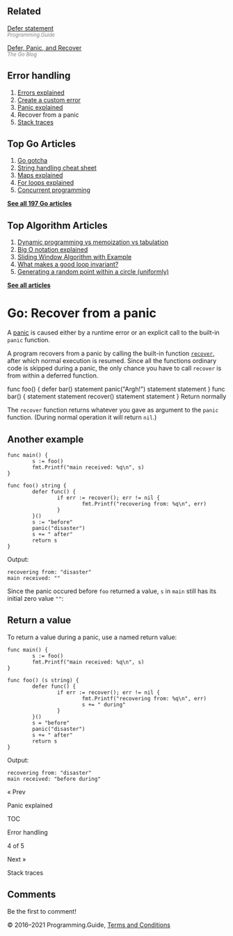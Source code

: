 <span class="underline"></span>

<span class="underline"></span>

## Related

[Defer statement](defer.html)  
<span style="color: grey; font-style: italic; font-size: smaller">Programming.Guide</span>

[Defer, Panic, and Recover](https://blog.golang.org/defer-panic-and-recover)  
<span style="color: grey; font-style: italic; font-size: smaller">The Go Blog</span>

## Error handling

1.  [Errors explained](errors-explained.html)
2.  [Create a custom error](create-error.html)
3.  [Panic explained](panic-explained.html)
4.  Recover from a panic
5.  [Stack traces](stack-trace.html)

## Top Go Articles

1.  [Go gotcha](go-gotcha.html)
2.  [String handling cheat sheet](string-functions-reference-cheat-sheet.html)
3.  [Maps explained](maps-explained.html)
4.  [For loops explained](for-loop.html)
5.  [Concurrent programming](go-concurrency-tutorial.html)

[**See all 197 Go articles**](index.html)

<span class="underline"></span>

## Top Algorithm Articles

1.  [Dynamic programming vs memoization vs tabulation](../dynamic-programming-vs-memoization-vs-tabulation.html)
2.  [Big O notation explained](../big-o-notation-explained.html)
3.  [Sliding Window Algorithm with Example](../sliding-window-example.html)
4.  [What makes a good loop invariant?](../what-makes-a-good-loop-invariant.html)
5.  [Generating a random point within a circle (uniformly)](../random-point-within-circle.html)

[**See all articles**](../index.html)

# Go: Recover from a panic

A [panic](panic-explained.html) is caused either by a runtime error or an explicit call to the built-in `panic` function.

A program recovers from a panic by calling the built-in function [`recover`](https://golang.org/ref/spec#Handling_panics), after which normal execution is resumed. Since all the functions ordinary code is skipped during a panic, the only chance you have to call `recover` is from within a deferred function.

func foo() { defer bar() statement panic("Argh!") statement statement } func bar() { statement statement recover() statement statement } Return normally

The `recover` function returns whatever you gave as argument to the `panic` function. (During normal operation it will return `nil`.)

## Another example

    func main() {
            s := foo()
            fmt.Printf("main received: %q\n", s)
    }

    func foo() string {
            defer func() {
                    if err := recover(); err != nil {
                            fmt.Printf("recovering from: %q\n", err)
                    }
            }()
            s := "before"
            panic("disaster")
            s += " after"
            return s
    }

Output:

    recovering from: "disaster"
    main received: ""

Since the panic occured before `foo` returned a value, `s` in `main` still has its initial zero value `""`:

## Return a value

To return a value during a panic, use a named return value:

    func main() {
            s := foo()
            fmt.Printf("main received: %q\n", s)
    }

    func foo() (s string) {
            defer func() {
                    if err := recover(); err != nil {
                            fmt.Printf("recovering from: %q\n", err)
                            s += " during"
                    }
            }()
            s = "before"
            panic("disaster")
            s += " after"
            return s
    }

Output:

    recovering from: "disaster"
    main received: "before during"

<a href="panic-explained.html" class="prev"></a>

« Prev

Panic explained

[](go-errors-tutorial.html)

TOC

Error handling

4 of 5

<a href="stack-trace.html" class="next"></a>

Next »

Stack traces

## Comments

Be the first to comment!

© 2016–2021 Programming.Guide, [Terms and Conditions](../terms-and-conditions.html)
